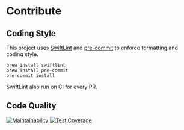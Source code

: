 # Contribute

## Coding Style

This project uses [SwiftLint](https://github.com/realm/SwiftLint) and [pre-commit](https://pre-commit.com/) to
enforce formatting and coding style.
```
brew install swiftlint
brew install pre-commit
pre-commit install 
```

SwiftLint also run on CI for every PR.

## Code Quality

[![Maintainability](https://api.codeclimate.com/v1/badges/6950359f807606deb022/maintainability)](https://codeclimate.com/github/sboh1214/HwpKit/maintainability)
[![Test Coverage](https://api.codeclimate.com/v1/badges/6950359f807606deb022/test_coverage)](https://codeclimate.com/github/sboh1214/HwpKit/test_coverage)
